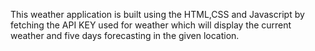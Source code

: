 This weather application is built using the HTML,CSS and Javascript by fetching the API KEY used for weather which will display the current weather and five days forecasting in the given location.

